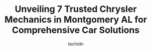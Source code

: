 ---
layout: ampstory
image: https://images.unsplash.com/photo-1607120717423-5cfbccc9e245?ixlib=rb-4.0.3&ixid=MnwxMjA3fDB8MHxwaG90by1wYWdlfHx8fGVufDB8fHx8&auto=format&fit=crop&w=640&h=853&q=80
author: techidn
featured: false
description: Discover the 7 best Chrysler Mechanic in Montgomery  AL, USA and ensure your vehicle receives the highest quality of care. These trusted professionals are known for their skill, knowledge, a
title: Unveiling 7 Trusted Chrysler Mechanics in Montgomery  AL for Comprehensive Car Solutions
cover:
   title: Unveiling 7 Trusted Chrysler Mechanics in Montgomery  AL for Comprehensive Car Solutions
   subtitle: Rickpate
   background: https://images.unsplash.com/photo-1607120717423-5cfbccc9e245?ixlib=rb-4.0.3&ixid=MnwxMjA3fDB8MHxwaG90by1wYWdlfHx8fGVufDB8fHx8&auto=format&fit=crop&w=640&h=853&q=80

pages: 
 - layout: thirds
   top: <h1>#1 Jim Woodham & Son Tire & Auto</h1>
   bottom: "<p>Our family have been faithful customers of Jim Woodhams for 28 years . I cant recommend this company enough. They treat everyone with respect. They take pride in th</p>"
   background: https://www.knot35.com/toplist/wp-content/uploads/2023/06/best-chrysler-mechanic-1-in-montgomery-al-1685832551.jpeg
   backgroundblur: true
 - layout: thirds
   top: <h1>#2 Performance Auto Repair</h1>
   bottom: "<p>665 N Eastern Blvd, Montgomery, AL 36117, United States</p>"
   background: https://www.knot35.com/toplist/wp-content/uploads/2023/06/best-chrysler-mechanic-2-in-montgomery-al-1685832552.jpeg
   cta:
      link: https://www.knot35.com/toplist/unveiling-7-trusted-chrysler-mechanics-in-montgomery-al-for-comprehensive-car-solutions/
      text: Unveiling 7 Trusted Chrysler Mechanics in Montgomery  AL for Comprehensive Car Solutions
 - layout: thirds
   top: <h1>#3 Reinhardt Toyota Service</h1>
   bottom: "<p>911 Eastern Blvd, Montgomery, AL 36117, United States</p>"
   background: https://www.knot35.com/toplist/wp-content/uploads/2023/06/best-chrysler-mechanic-3-in-montgomery-al-1685832552.jpeg
   cta:
      link: https://www.knot35.com/toplist/unveiling-7-trusted-chrysler-mechanics-in-montgomery-al-for-comprehensive-car-solutions/
      text: Unveiling 7 Trusted Chrysler Mechanics in Montgomery  AL for Comprehensive Car Solutions
 - layout: thirds
   top: <h1>#4 Haigler Auto Services</h1>
   bottom: "<p>4287 Atlanta Hwy, Montgomery, AL 36109, United States</p>"
   background: https://images.unsplash.com/photo-1632260260864-caf7fde5ec36?ixlib=rb-4.0.3&ixid=MnwxMjA3fDB8MHxwaG90by1wYWdlfHx8fGVufDB8fHx8&auto=format&fit=crop&w=640&h=853&q=80
   cta:
      link: https://www.knot35.com/toplist/unveiling-7-trusted-chrysler-mechanics-in-montgomery-al-for-comprehensive-car-solutions/
      text: Unveiling 7 Trusted Chrysler Mechanics in Montgomery  AL for Comprehensive Car Solutions
 - layout: thirds
   top: <h1>#5 McGriff Auto Service</h1>
   bottom: "<p>1614 Bell St, Montgomery, AL 36104, United States</p>"
   background: https://images.unsplash.com/photo-1552083974-186346191183?ixlib=rb-4.0.3&ixid=MnwxMjA3fDB8MHxwaG90by1wYWdlfHx8fGVufDB8fHx8&auto=format&fit=crop&w=640&h=853&q=80
   cta:
      link: https://www.knot35.com/toplist/unveiling-7-trusted-chrysler-mechanics-in-montgomery-al-for-comprehensive-car-solutions/
      text: Unveiling 7 Trusted Chrysler Mechanics in Montgomery  AL for Comprehensive Car Solutions
 - layout: thirds
   top: <h1>#6 McClendons Auto Repair</h1>
   bottom: "<p>317 N Decatur St, Montgomery, AL 36104, United States</p>"
   background: https://images.unsplash.com/photo-1534312527009-56c7016453e6?ixlib=rb-4.0.3&ixid=MnwxMjA3fDB8MHxwaG90by1wYWdlfHx8fGVufDB8fHx8&auto=format&fit=crop&w=640&h=853&q=80
   cta:
      link: https://www.knot35.com/toplist/unveiling-7-trusted-chrysler-mechanics-in-montgomery-al-for-comprehensive-car-solutions/
      text: Unveiling 7 Trusted Chrysler Mechanics in Montgomery  AL for Comprehensive Car Solutions
 - layout: thirds
   top: <h1>#7 River Region Auto & Service Inc</h1>
   bottom: "<p>218 N Bainbridge St, Montgomery, AL 36104, United States</p>"
   background: https://images.unsplash.com/photo-1489648022186-8f49310909a0?ixlib=rb-4.0.3&ixid=MnwxMjA3fDB8MHxwaG90by1wYWdlfHx8fGVufDB8fHx8&auto=format&fit=crop&w=640&h=853&q=80
   cta:
      link: https://www.knot35.com/toplist/unveiling-7-trusted-chrysler-mechanics-in-montgomery-al-for-comprehensive-car-solutions/
      text: Unveiling 7 Trusted Chrysler Mechanics in Montgomery  AL for Comprehensive Car Solutions
 - layout: thirds
   middle: Continue reading...
   background: https://images.unsplash.com/photo-1462556791646-c201b8241a94?ixlib=rb-4.0.3&ixid=MnwxMjA3fDB8MHxwaG90by1wYWdlfHx8fGVufDB8fHx8&auto=format&fit=crop&w=640&h=853&q=80
   cta:
      link: https://www.knot35.com/toplist/unveiling-7-trusted-chrysler-mechanics-in-montgomery-al-for-comprehensive-car-solutions/
      text: Unveiling 7 Trusted Chrysler Mechanics in Montgomery  AL for Comprehensive Car Solutions
      
---